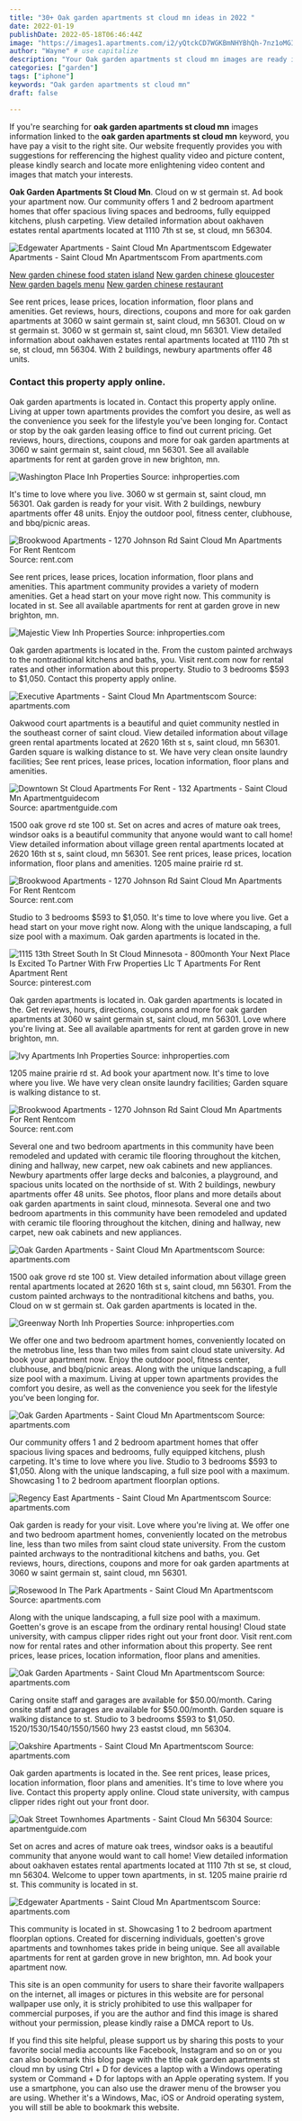 ```yaml
---
title: "30+ Oak garden apartments st cloud mn ideas in 2022 "
date: 2022-01-19
publishDate: 2022-05-18T06:46:44Z
image: "https://images1.apartments.com/i2/yQtckCD7WGKBmNHYBhQh-7nz1oMGIiL9P9QoJz0g2gA/111/edgewater-apartments-saint-cloud-mn-primary-photo.jpg"
author: "Wayne" # use capitalize
description: "Your Oak garden apartments st cloud mn images are ready in this website. Oak garden apartments st cloud mn are a topic that is being searched for and liked by netizens today. You can Get the Oak garden apartments st cloud mn files here. Find and Download all free images."
categories: ["garden"]
tags: ["iphone"]
keywords: "Oak garden apartments st cloud mn"
draft: false

---
```


If you're searching for **oak garden apartments st cloud mn** images information linked to the **oak garden apartments st cloud mn** keyword, you have pay a visit to the right  site.  Our website frequently  provides you with  suggestions  for refferencing  the highest  quality video and picture  content, please kindly search and locate more enlightening video content and images  that match your interests.

**Oak Garden Apartments St Cloud Mn**. Cloud on w st germain st. Ad book your apartment now. Our community offers 1 and 2 bedroom apartment homes that offer spacious living spaces and bedrooms, fully equipped kitchens, plush carpeting. View detailed information about oakhaven estates rental apartments located at 1110 7th st se, st cloud, mn 56304.

![Edgewater Apartments - Saint Cloud Mn Apartmentscom](https://images1.apartments.com/i2/yQtckCD7WGKBmNHYBhQh-7nz1oMGIiL9P9QoJz0g2gA/111/edgewater-apartments-saint-cloud-mn-primary-photo.jpg "Edgewater Apartments - Saint Cloud Mn Apartmentscom")
Edgewater Apartments - Saint Cloud Mn Apartmentscom From apartments.com

[New garden chinese food staten island](/new-garden-chinese-food-staten-island/)
[New garden chinese gloucester](/new-garden-chinese-gloucester/)
[New garden bagels menu](/new-garden-bagels-menu/)
[New garden chinese restaurant](/new-garden-chinese-restaurant/)

See rent prices, lease prices, location information, floor plans and amenities. Get reviews, hours, directions, coupons and more for oak garden apartments at 3060 w saint germain st, saint cloud, mn 56301. Cloud on w st germain st. 3060 w st germain st, saint cloud, mn 56301. View detailed information about oakhaven estates rental apartments located at 1110 7th st se, st cloud, mn 56304. With 2 buildings, newbury apartments offer 48 units.

### Contact this property apply online.

Oak garden apartments is located in. Contact this property apply online. Living at upper town apartments provides the comfort you desire, as well as the convenience you seek for the lifestyle you’ve been longing for. Contact or stop by the oak garden leasing office to find out current pricing. Get reviews, hours, directions, coupons and more for oak garden apartments at 3060 w saint germain st, saint cloud, mn 56301. See all available apartments for rent at garden grove in new brighton, mn.


![Washington Place Inh Properties](https://inhproperties.com/wp-content/uploads/2016/06/Building7-600x300.jpg "Washington Place Inh Properties")
Source: inhproperties.com

It&#039;s time to love where you live. 3060 w st germain st, saint cloud, mn 56301. Oak garden is ready for your visit. With 2 buildings, newbury apartments offer 48 units. Enjoy the outdoor pool, fitness center, clubhouse, and bbq/picnic areas.

![Brookwood Apartments - 1270 Johnson Rd Saint Cloud Mn Apartments For Rent Rentcom](https://rentpath-res.cloudinary.com/$img_current/t_3x2_jpg_xl/19170beaacf7a561234e536b741a191d "Brookwood Apartments - 1270 Johnson Rd Saint Cloud Mn Apartments For Rent Rentcom")
Source: rent.com

See rent prices, lease prices, location information, floor plans and amenities. This apartment community provides a variety of modern amenities. Get a head start on your move right now. This community is located in st. See all available apartments for rent at garden grove in new brighton, mn.

![Majestic View Inh Properties](https://inhproperties.com/wp-content/uploads/2016/06/Majestic-bldg.jpg "Majestic View Inh Properties")
Source: inhproperties.com

Oak garden apartments is located in the. From the custom painted archways to the nontraditional kitchens and baths, you. Visit rent.com now for rental rates and other information about this property. Studio to 3 bedrooms $593 to $1,050. Contact this property apply online.

![Executive Apartments - Saint Cloud Mn Apartmentscom](https://images1.apartments.com/i2/NQnVEAPNZlxsYUUPDzDlI_-uqEdPo1pj5pnO3n_C7vY/111/executive-apartments-saint-cloud-mn-primary-photo.jpg "Executive Apartments - Saint Cloud Mn Apartmentscom")
Source: apartments.com

Oakwood court apartments is a beautiful and quiet community nestled in the southeast corner of saint cloud. View detailed information about village green rental apartments located at 2620 16th st s, saint cloud, mn 56301. Garden square is walking distance to st. We have very clean onsite laundry facilities; See rent prices, lease prices, location information, floor plans and amenities.

![Downtown St Cloud Apartments For Rent - 132 Apartments - Saint Cloud Mn Apartmentguidecom](https://rentpath-res.cloudinary.com/w_370,h_370,t_rp,cs_tinysrgb,fl_force_strip,c_fill/e_unsharp_mask:50,q_auto/adc2179448b8635cc6afb79e0b1e1689 "Downtown St Cloud Apartments For Rent - 132 Apartments - Saint Cloud Mn Apartmentguidecom")
Source: apartmentguide.com

1500 oak grove rd ste 100 st. Set on acres and acres of mature oak trees, windsor oaks is a beautiful community that anyone would want to call home! View detailed information about village green rental apartments located at 2620 16th st s, saint cloud, mn 56301. See rent prices, lease prices, location information, floor plans and amenities. 1205 maine prairie rd st.

![Brookwood Apartments - 1270 Johnson Rd Saint Cloud Mn Apartments For Rent Rentcom](https://rentpath-res.cloudinary.com/$img_current/t_3x2_jpg_xl/60e7a099764b7648866f8fbe0cefe1cc "Brookwood Apartments - 1270 Johnson Rd Saint Cloud Mn Apartments For Rent Rentcom")
Source: rent.com

Studio to 3 bedrooms $593 to $1,050. It&#039;s time to love where you live. Get a head start on your move right now. Along with the unique landscaping, a full size pool with a maximum. Oak garden apartments is located in the.

![1115 13th Street South In St Cloud Minnesota - 800month Your Next Place Is Excited To Partner With Frw Properties Llc T Apartments For Rent Apartment Rent](https://i.pinimg.com/originals/f8/97/a4/f897a4cedc5af6c1b329f2bcf03f66bf.jpg "1115 13th Street South In St Cloud Minnesota - 800month Your Next Place Is Excited To Partner With Frw Properties Llc T Apartments For Rent Apartment Rent")
Source: pinterest.com

Oak garden apartments is located in. Oak garden apartments is located in the. Get reviews, hours, directions, coupons and more for oak garden apartments at 3060 w saint germain st, saint cloud, mn 56301. Love where you&#039;re living at. See all available apartments for rent at garden grove in new brighton, mn.

![Ivy Apartments Inh Properties](https://inhproperties.com/wp-content/uploads/2016/06/Ivy-outsideWEB.jpg "Ivy Apartments Inh Properties")
Source: inhproperties.com

1205 maine prairie rd st. Ad book your apartment now. It&#039;s time to love where you live. We have very clean onsite laundry facilities; Garden square is walking distance to st.

![Brookwood Apartments - 1270 Johnson Rd Saint Cloud Mn Apartments For Rent Rentcom](https://rentpath-res.cloudinary.com/$img_current/t_3x2_jpg_xl/857ec33b573a8879a755aec95699c81f "Brookwood Apartments - 1270 Johnson Rd Saint Cloud Mn Apartments For Rent Rentcom")
Source: rent.com

Several one and two bedroom apartments in this community have been remodeled and updated with ceramic tile flooring throughout the kitchen, dining and hallway, new carpet, new oak cabinets and new appliances. Newbury apartments offer large decks and balconies, a playground, and spacious units located on the northside of st. With 2 buildings, newbury apartments offer 48 units. See photos, floor plans and more details about oak garden apartments in saint cloud, minnesota. Several one and two bedroom apartments in this community have been remodeled and updated with ceramic tile flooring throughout the kitchen, dining and hallway, new carpet, new oak cabinets and new appliances.

![Oak Garden Apartments - Saint Cloud Mn Apartmentscom](https://images1.apartments.com/i2/kXRm4YFpLASPjSAKX4QUyqoCbXbF_uENoArWY0hNbXs/111/oak-garden-apartments-saint-cloud-mn-primary-photo.jpg "Oak Garden Apartments - Saint Cloud Mn Apartmentscom")
Source: apartments.com

1500 oak grove rd ste 100 st. View detailed information about village green rental apartments located at 2620 16th st s, saint cloud, mn 56301. From the custom painted archways to the nontraditional kitchens and baths, you. Cloud on w st germain st. Oak garden apartments is located in the.

![Greenway North Inh Properties](https://inhproperties.com/wp-content/uploads/2021/08/Front-600x300.jpg "Greenway North Inh Properties")
Source: inhproperties.com

We offer one and two bedroom apartment homes, conveniently located on the metrobus line, less than two miles from saint cloud state university. Ad book your apartment now. Enjoy the outdoor pool, fitness center, clubhouse, and bbq/picnic areas. Along with the unique landscaping, a full size pool with a maximum. Living at upper town apartments provides the comfort you desire, as well as the convenience you seek for the lifestyle you’ve been longing for.

![Oak Garden Apartments - Saint Cloud Mn Apartmentscom](https://images1.apartments.com/i2/9oI2lNz7RCnJGL9RZgjeUbcwwoK5Y2TeFit-d9tnSlA/117/oak-garden-apartments-saint-cloud-mn-primary-photo.jpg "Oak Garden Apartments - Saint Cloud Mn Apartmentscom")
Source: apartments.com

Our community offers 1 and 2 bedroom apartment homes that offer spacious living spaces and bedrooms, fully equipped kitchens, plush carpeting. It&#039;s time to love where you live. Studio to 3 bedrooms $593 to $1,050. Along with the unique landscaping, a full size pool with a maximum. Showcasing 1 to 2 bedroom apartment floorplan options.

![Regency East Apartments - Saint Cloud Mn Apartmentscom](https://images1.apartments.com/i2/RtGoTHMRCNTrJhkYSRkcTtI93GG7gDVVnCyeVeLs-nQ/111/regency-east-saint-cloud-mn-primary-photo.jpg "Regency East Apartments - Saint Cloud Mn Apartmentscom")
Source: apartments.com

Oak garden is ready for your visit. Love where you&#039;re living at. We offer one and two bedroom apartment homes, conveniently located on the metrobus line, less than two miles from saint cloud state university. From the custom painted archways to the nontraditional kitchens and baths, you. Get reviews, hours, directions, coupons and more for oak garden apartments at 3060 w saint germain st, saint cloud, mn 56301.

![Rosewood In The Park Apartments - Saint Cloud Mn Apartmentscom](https://images1.apartments.com/i2/F44SsQPhZdFgMyqHh9skW_RKytF1u_gYgE5Mdv2-TfY/111/rosewood-in-the-park-saint-cloud-mn-primary-photo.jpg "Rosewood In The Park Apartments - Saint Cloud Mn Apartmentscom")
Source: apartments.com

Along with the unique landscaping, a full size pool with a maximum. Goetten&#039;s grove is an escape from the ordinary rental housing! Cloud state university, with campus clipper rides right out your front door. Visit rent.com now for rental rates and other information about this property. See rent prices, lease prices, location information, floor plans and amenities.

![Oak Garden Apartments - Saint Cloud Mn Apartmentscom](https://images1.apartments.com/i2/fqECpwl2BVar5YWT-YDVyGyzOTvV6qBiL9Rwb7eNAT4/117/oak-garden-apartments-saint-cloud-mn-building-photo.jpg "Oak Garden Apartments - Saint Cloud Mn Apartmentscom")
Source: apartments.com

Caring onsite staff and garages are available for $50.00/month. Caring onsite staff and garages are available for $50.00/month. Garden square is walking distance to st. Studio to 3 bedrooms $593 to $1,050. 1520/1530/1540/1550/1560 hwy 23 eastst cloud, mn 56304.

![Oakshire Apartments - Saint Cloud Mn Apartmentscom](https://images1.apartments.com/i2/6WGYK7sIysXCZqfnZOXllwFyiqB3g2LASxF4fui7pTk/111/oakshire-apartments-saint-cloud-mn-courtyard.jpg "Oakshire Apartments - Saint Cloud Mn Apartmentscom")
Source: apartments.com

Oak garden apartments is located in the. See rent prices, lease prices, location information, floor plans and amenities. It&#039;s time to love where you live. Contact this property apply online. Cloud state university, with campus clipper rides right out your front door.

![Oak Street Townhomes Apartments - Saint Cloud Mn 56304](https://rentpath-res.cloudinary.com/$img_current/t_3x2_jpg_xl/1311d9799fa18917cd88a0e2f2ff0bf3 "Oak Street Townhomes Apartments - Saint Cloud Mn 56304")
Source: apartmentguide.com

Set on acres and acres of mature oak trees, windsor oaks is a beautiful community that anyone would want to call home! View detailed information about oakhaven estates rental apartments located at 1110 7th st se, st cloud, mn 56304. Welcome to upper town apartments, in st. 1205 maine prairie rd st. This community is located in st.

![Edgewater Apartments - Saint Cloud Mn Apartmentscom](https://images1.apartments.com/i2/yQtckCD7WGKBmNHYBhQh-7nz1oMGIiL9P9QoJz0g2gA/111/edgewater-apartments-saint-cloud-mn-primary-photo.jpg "Edgewater Apartments - Saint Cloud Mn Apartmentscom")
Source: apartments.com

This community is located in st. Showcasing 1 to 2 bedroom apartment floorplan options. Created for discerning individuals, goetten&#039;s grove apartments and townhomes takes pride in being unique. See all available apartments for rent at garden grove in new brighton, mn. Ad book your apartment now.

This site is an open community for users to share their favorite wallpapers on the internet, all images or pictures in this website are for personal wallpaper use only, it is stricly prohibited to use this wallpaper for commercial purposes, if you are the author and find this image is shared without your permission, please kindly raise a DMCA report to Us.

If you find this site helpful, please support us by sharing this posts to your favorite social media accounts like Facebook, Instagram and so on or you can also bookmark this blog page with the title oak garden apartments st cloud mn by using Ctrl + D for devices a laptop with a Windows operating system or Command + D for laptops with an Apple operating system. If you use a smartphone, you can also use the drawer menu of the browser you are using. Whether it's a Windows, Mac, iOS or Android operating system, you will still be able to bookmark this website.
